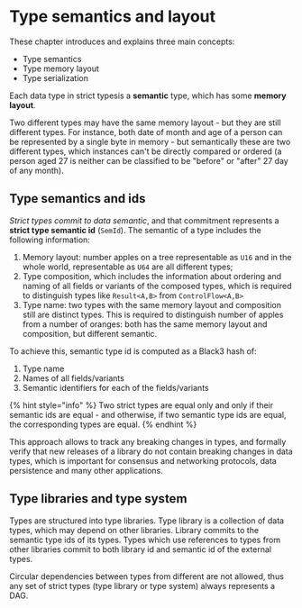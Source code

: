 # Type semantics and layout

These chapter introduces and explains three main concepts:

* Type semantics
* Type memory layout
* Type serialization

Each data type in strict typesis a **semantic** type, which has some **memory layout**.

Two different types may have the same memory layout - but they are still different types. For instance, both date of month and age of a person can be represented by a single byte in memory - but semantically these are two different types, which instances can't be directly compared or ordered (a person aged 27 is neither can be classified to be "before" or "after" 27 day of any month).

## Type semantics and ids

_Strict types commit to data semantic_, and that commitment represents a **strict type semantic id** (`SemId`). The semantic of a type includes the following information:

1. Memory layout: number apples on a tree representable as `U16` and in the whole world, representable as `U64` are all different types;
2. Type composition, which includes the information about ordering and naming of all fields or variants of the composed types, which is required to distinguish types like `Result<A,B>` from `ControlFlow<A,B>`
3. Type name: two types with the same memory layout and composition still are distinct types. This is required to distinguish number of apples from a number of oranges: both has the same memory layout and composition, but different semantic.

To achieve this, semantic type id is computed as a Black3 hash of:

1. Type name
2. Names of all fields/variants
3. Semantic identifiers for each of the fields/variants

{% hint style="info" %}
Two strict types are equal only and only if their semantic ids are equal - and otherwise, if two semantic type ids are equal, the corresponding types are equal.
{% endhint %}

This approach allows to track any breaking changes in types, and formally verify that new releases of a library do not contain breaking changes in data types, which is important for consensus and networking protocols, data persistence and many other applications.

## Type libraries and type system

Types are structured into type libraries. Type library is a collection of data types, which may depend on other libraries. Library commits to the semantic type ids of its types. Types which use references to types from other libraries commit to both library id and semantic id of the external types.

Circular dependencies between types from different are not allowed, thus any set of strict types (type library or type system) always represents a DAG.
